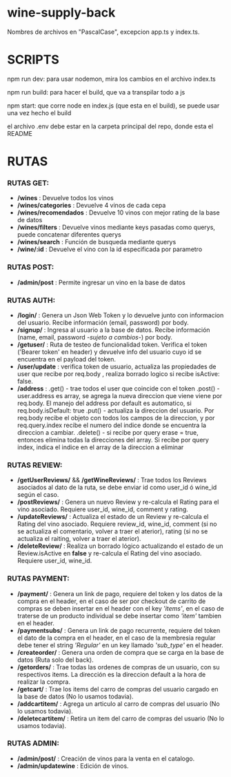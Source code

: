 # wine-supply-back

Nombres de archivos en "PascalCase", excepcion app.ts y index.ts.

# SCRIPTS

npm run dev: para usar nodemon, mira los cambios en el archivo index.ts

npm run build: para hacer el build, que va a transpilar todo a js

npm start: que corre node en index.js (que esta en el build), se puede usar una vez hecho el build

el archivo .env debe estar en la carpeta principal del repo, donde esta el README

# RUTAS

### RUTAS GET:

- **/wines** : Devuelve todos los vinos
- **/wines/categories** : Devuelve 4 vinos de cada cepa
- **/wines/recomendados** : Devuelve 10 vinos con mejor rating de la base de datos
- **/wines/filters** : Devuelve vinos mediante keys pasadas como querys, puede concatenar diferentes querys
- **/wines/search** : Función de busqueda mediante querys
- **/wine/:id** : Devuelve el vino con la id especificada por parametro

### RUTAS POST:

- **/admin/post** : Permite ingresar un vino en la base de datos

### RUTAS AUTH:

- **/login/** : Genera un Json Web Token y lo devuelve junto con informacion del usuario. Recibe información (email, password) por body.
- **/signup/** : Ingresa al usuario a la base de datos. Recibe información (name, email, password _-sujeto a cambios-_) por body.
- **/getuser/** : Ruta de testeo de funcionalidad token. Verifica el token ('Bearer token' en header) y devuelve info del usuario cuyo id se encuentra en el payload del token.
- **/user/update** : verifica token de usuario, actualiza las propiedades de user que recibe por req.body , realiza borrado logico si recibe isActive: false.
- **/address** : .get() - trae todos el user que coincide con el token
  .post() - user.address es array, se agrega la nueva direccion que viene viene por req.body. El manejo del address por default es automatico, si req.body.isDefault: true
  .put() - actualiza la direccion del usuario. Por req.body recibe el objeto con todos los campos de la direccion, y por req.query.index recibe el numero del indice donde se encuentra la direccion a cambiar.
  .delete() - si recibe por query erase = true, entonces elimina todas la direcciones del array. Si recibe por query index, indica el indice en el array de la direccion a eliminar

### RUTAS REVIEW:

- **/getUserReviews/** && **/getWineReviews/** : Trae todos los Reviews asociados al dato de la ruta, se debe enviar id como user_id ó wine_id según el caso.
- **/postReviews/** : Genera un nuevo Review y re-calcula el Rating para el vino asociado. Requiere user_id, wine_id, comment y rating.
- **/updateReviews/** : Actualiza el estado de un Review y re-calcula el Rating del vino asociado. Requiere review_id, wine_id, comment (si no se actualiza el comentario, volver a traer el aterior), rating (si no se actualiza el raiting, volver a traer el aterior).
- **/deleteReview/** : Realiza un borrado lógico actualizando el estado de un Review.isActive en **false** y re-calcula el Rating del vino asociado. Requiere user_id, wine_id.

### RUTAS PAYMENT:

- **/payment/** : Genera un link de pago, requiere del token y los datos de la compra en el header, en el caso de ser por checkout de carrito de compras se deben insertar en el header con el key *'items'*, en el caso de traterse de un producto individual se debe insertar como *'item'* tambien en el header.
- **/paymentsubs/** : Genera un link de pago recurrente, requiere del token el dato de la compra en el header, en el caso de la membresia regular debe tener el string *'Regular'* en un key llamado *'sub_type'* en el header.
- **/createorder/** : Genera una orden de compra que se carga en la base de datos (Ruta solo del back).
- **/getorders/** : Trae todas las ordenes de compras de un usuario, con su respectivos items. La dirección es la direccion default a la hora de realizar la compra.
- **/getcart/** : Trae los items del carro de compras del usuario cargado en la base de datos (No lo usamos todavia).
- **/addcartitem/** : Agrega un articulo al carro de compras del usuario (No lo usamos todavia).
- **/deletecartitem/** : Retira un item del carro de compras del usuario (No lo usamos todavia).

### RUTAS ADMIN:

- **/admin/post/** : Creación de vinos para la venta en el catalogo.
- **/admin/updatewine** : Edición de vinos.